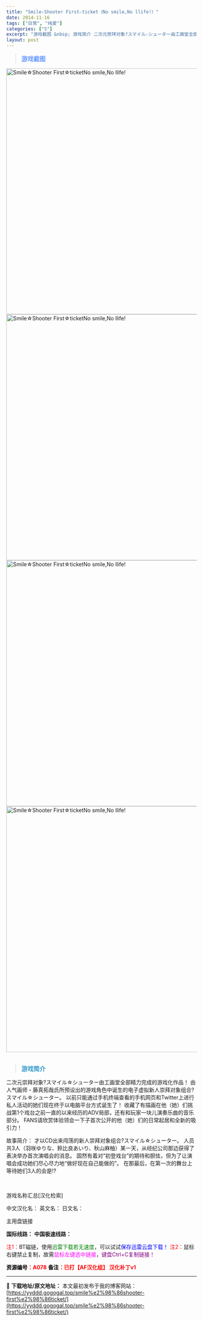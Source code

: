 ```yaml
---
title: "Smile☆Shooter First☆ticket（No smile,No llife!）"
date: 2014-11-16
tags: ["日常", "纯爱"]
categories: ["S"]
excerpt: "游戏截图 &nbsp; 游戏简介 二次元崇拜对象?スマイル☆シューター由工画堂全部精力完成的游戏化作品！ 由人气画师・藤真拓哉氏所预设出的游戏角色中诞生的电子虚拟新人崇拜对象组合?スマイル☆シューター。 以前只能通过手机终端查看的手机网页和Twitter上进行私人活动的她们现在终于以电脑平台方式诞生&hellip;"
layout: post
---
```


<div>
<blockquote><b><span style="font-size: 12pt; color: #6699ff;">游戏截图</span></b></blockquote>
<div><img title="点击放大" src="https://yyddd.gogogal.top/wp-content/uploads/2025/04/20250430_6811f9d261379.webp" alt="Smile☆Shooter First☆ticketNo smile,No llife!" width="650" /></div>
<div><img title="点击放大" src="https://yyddd.gogogal.top/wp-content/uploads/2025/04/20250430_6811f9d3f4173.webp" alt="Smile☆Shooter First☆ticketNo smile,No llife!" width="650" /></div>
<div><img title="点击放大" src="https://yyddd.gogogal.top/wp-content/uploads/2025/04/20250430_6811f9d5951b0.webp" alt="Smile☆Shooter First☆ticketNo smile,No llife!" width="650" /></div>
<div><img title="点击放大" src="https://yyddd.gogogal.top/wp-content/uploads/2025/04/20250430_6811f9d6d8645.webp" alt="Smile☆Shooter First☆ticketNo smile,No llife!" width="650" /></div>
&nbsp;
<blockquote><b><span style="font-size: 12pt; color: #3399cc;">游戏简介</span></b></blockquote>
<div>二次元崇拜对象?スマイル☆シューター由工画堂全部精力完成的游戏化作品！
由人气画师・藤真拓哉氏所预设出的游戏角色中诞生的电子虚拟新人崇拜对象组合?スマイル☆シューター。
以前只能通过手机终端查看的手机网页和Twitter上进行私人活动的她们现在终于以电脑平台方式诞生了！
收藏了有描画在他（她）们挑战第1个戏台之前一直的以来经历的ADV局部，还有和玩家一块儿演奏乐曲的音乐部分。
FANS请欣赏体验领会一下子首次公开的他（她）们的日常起居和全新的吸引力！


故事简介：
才以CD出来闯荡的新人崇拜对象组合?スマイル☆シューター。
人员共3人（羽咲ゆりな、鈴比良あいり、秋山麻柚）某一天，从经纪公司那边获得了表决举办首次演唱会的消息。
固然有着对“初登戏台”的期待和胆怯，但为了让演唱会成功她们尽心尽力地“做好现在自己能做的”。
在那最后，在第一次的舞台上等待她们3人的会是!?</div>
&nbsp;

游戏名称汇总[汉化检索]

中文汉化名：
英文名：
日文名：
</div>
<div class="panel panel-primary">
<div class="panel-heading">主用盘链接</div>
<div class="panel-body">

<b>国际线路：</b>
<b>中国极速线路：</b>


<span style="color: #ff0000;">注1：</span>BT磁链，使用<span style="color: #008000;">迅雷下载若无速度</span>，可以试试<span style="color: #0000ff;">保存迅雷云盘下载！</span>
<span style="color: #ff0000;">注2：</span>鼠标右键禁止复制，故需<span style="color: #ff00ff;">鼠标左键选中链接</span>，<span style="color: #800080;">键盘Ctrl+C复制链接！</span>

</div>
<div class="panel-footer"><span style="color: #ff0000;"><b><span style="color: #000000;">资源编号</span>：A078</b></span>
<span style="color: #ff0000;"><b><span style="color: #000000;">备注</span>：已打【AF汉化组】 汉化补丁v1</b></span></div>
</div>

---
📖 **下载地址/原文地址：** 本文最初发布于我的博客网站：[https://yyddd.gogogal.top/smile%e2%98%86shooter-first%e2%98%86ticket/](https://yyddd.gogogal.top/smile%e2%98%86shooter-first%e2%98%86ticket/)
